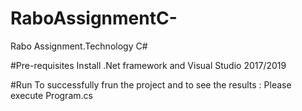 # RaboAssignmentC-
Rabo Assignment.Technology C#

#Pre-requisites
Install .Net framework and Visual Studio 2017/2019

#Run
To successfully frun the project and to see the results :
Please execute Program.cs

